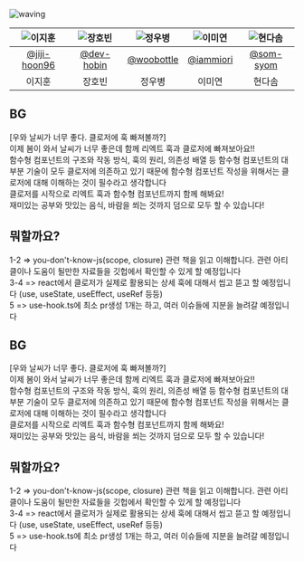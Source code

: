 ![waving](https://capsule-render.vercel.app/api?type=waving&height=240&color=gradient&text=You%20don't%20know%20closure&section=header&reversal=true&textBg=false&fontAlign=54&fontAlignY=32&animation=fadeIn)
<br/>

<div align="center">

| ![이지훈](https://images.weserv.nl/?url=https://avatars.githubusercontent.com/u/94469974?v=4&h=250&w=250&fit=cover&maxage=7d) | ![장호빈](https://images.weserv.nl/?url=https://avatars.githubusercontent.com/u/66239735?v=4&h=250&w=250&fit=cover&maxage=7d) | ![정우병](https://images.weserv.nl/?url=https://avatars.githubusercontent.com/u/50283326?v=4&h=250&w=250&fit=cover&maxage=7d) | ![이미연](https://images.weserv.nl/?url=https://avatars.githubusercontent.com/u/46439995?v=4&h=250&w=250&fit=cover&maxage=7d) | ![현다솜](https://images.weserv.nl/?url=https://avatars.githubusercontent.com/u/60869490?v=4&h=250&w=250&fit=cover&maxage=7d) |
| :---------------------------------------------------------------------------------------------------------------------------: | :---------------------------------------------------------------------------------------------------------------------------: | :---------------------------------------------------------------------------------------------------------------------------: | :---------------------------------------------------------------------------------------------------------------------------: | :---------------------------------------------------------------------------------------------------------------------------: |
|                                        [@jiji-hoon96](https://github.com/jiji-hoon96)                                         |                                          [@dev-hobin](https://github.com/dev-hobin)                                           |                                          [@woobottle](https://github.com/woobottle)                                           |                                           [@iammiori](https://github.com/iammiori)                                            |                                           [@som-syom](https://github.com/som-syom)                                            |
|                                                            이지훈                                                             |                                                            장호빈                                                             |                                                            정우병                                                             |                                                            이미연                                                             |                                                            현다솜                                                             |

</div>

## BG

[우와 날씨가 너무 좋다. 클로저에 훅 빠져볼까?]  
이제 봄이 와서 날씨가 너무 좋은데 함께 리엑트 훅과 클로저에 빠져보아요!!  
함수형 컴포넌트의 구조와 작동 방식, 훅의 원리, 의존성 배열 등 함수형 컴포넌트의 대부분 기술이 모두 클로저에 의존하고 있기 때문에 함수형 컴포넌트 작성을 위해서는 클로저에 대해 이해하는 것이 필수라고 생각합니다  
클로저를 시작으로 리엑트 훅과 함수형 컴포넌트까지 함께 해봐요!  
재미있는 공부와 맛있는 음식, 바람을 쐬는 것까지 덤으로 모두 할 수 있습니다!

## 뭐할까요?

1-2 => you-don't-know-js(scope, closure) 관련 책을 읽고 이해합니다. 관련 아티클이나 도움이 될만한 자료들을 깃헙에서 확인할 수 있게 할 예정입니다  
3-4 => react에서 클로저가 실제로 활용되는 상세 훅에 대해서 씹고 뜯고 할 예정입니다 (use, useState, useEffect, useRef 등등)  
5 => use-hook.ts에 최소 pr생성 1개는 하고, 여러 이슈들에 지분을 늘려갈 예정입니다

## BG

[우와 날씨가 너무 좋다. 클로저에 훅 빠져볼까?]  
이제 봄이 와서 날씨가 너무 좋은데 함께 리엑트 훅과 클로저에 빠져보아요!!  
함수형 컴포넌트의 구조와 작동 방식, 훅의 원리, 의존성 배열 등 함수형 컴포넌트의 대부분 기술이 모두 클로저에 의존하고 있기 때문에 함수형 컴포넌트 작성을 위해서는 클로저에 대해 이해하는 것이 필수라고 생각합니다  
클로저를 시작으로 리엑트 훅과 함수형 컴포넌트까지 함께 해봐요!  
재미있는 공부와 맛있는 음식, 바람을 쐬는 것까지 덤으로 모두 할 수 있습니다!

## 뭐할까요?

1-2 => you-don't-know-js(scope, closure) 관련 책을 읽고 이해합니다. 관련 아티클이나 도움이 될만한 자료들을 깃헙에서 확인할 수 있게 할 예정입니다  
3-4 => react에서 클로저가 실제로 활용되는 상세 훅에 대해서 씹고 뜯고 할 예정입니다 (use, useState, useEffect, useRef 등등)  
5 => use-hook.ts에 최소 pr생성 1개는 하고, 여러 이슈들에 지분을 늘려갈 예정입니다
